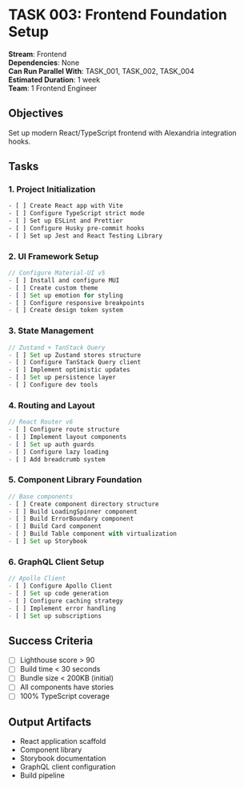 # TASK 003: Frontend Foundation Setup

**Stream**: Frontend  
**Dependencies**: None  
**Can Run Parallel With**: TASK_001, TASK_002, TASK_004  
**Estimated Duration**: 1 week  
**Team**: 1 Frontend Engineer

## Objectives
Set up modern React/TypeScript frontend with Alexandria integration hooks.

## Tasks

### 1. Project Initialization
```bash
- [ ] Create React app with Vite
- [ ] Configure TypeScript strict mode
- [ ] Set up ESLint and Prettier
- [ ] Configure Husky pre-commit hooks
- [ ] Set up Jest and React Testing Library
```

### 2. UI Framework Setup
```typescript
// Configure Material-UI v5
- [ ] Install and configure MUI
- [ ] Create custom theme
- [ ] Set up emotion for styling
- [ ] Configure responsive breakpoints
- [ ] Create design token system
```

### 3. State Management
```typescript
// Zustand + TanStack Query
- [ ] Set up Zustand stores structure
- [ ] Configure TanStack Query client
- [ ] Implement optimistic updates
- [ ] Set up persistence layer
- [ ] Configure dev tools
```

### 4. Routing and Layout
```typescript
// React Router v6
- [ ] Configure route structure
- [ ] Implement layout components
- [ ] Set up auth guards
- [ ] Configure lazy loading
- [ ] Add breadcrumb system
```

### 5. Component Library Foundation
```typescript
// Base components
- [ ] Create component directory structure
- [ ] Build LoadingSpinner component
- [ ] Build ErrorBoundary component
- [ ] Build Card component
- [ ] Build Table component with virtualization
- [ ] Set up Storybook
```

### 6. GraphQL Client Setup
```typescript
// Apollo Client
- [ ] Configure Apollo Client
- [ ] Set up code generation
- [ ] Configure caching strategy
- [ ] Implement error handling
- [ ] Set up subscriptions
```

## Success Criteria
- [ ] Lighthouse score > 90
- [ ] Build time < 30 seconds
- [ ] Bundle size < 200KB (initial)
- [ ] All components have stories
- [ ] 100% TypeScript coverage

## Output Artifacts
- React application scaffold
- Component library
- Storybook documentation
- GraphQL client configuration
- Build pipeline
